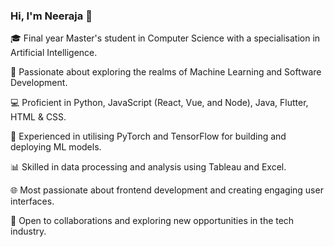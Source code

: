 ### Hi, I'm Neeraja 👋

🎓 Final year Master's student in Computer Science with a specialisation in Artificial Intelligence.

🌟 Passionate about exploring the realms of Machine Learning and Software Development.

💻 Proficient in Python, JavaScript (React, Vue, and Node), Java, Flutter, HTML & CSS.

🔬 Experienced in utilising PyTorch and TensorFlow for building and deploying ML models.

📊 Skilled in data processing and analysis using Tableau and Excel.

🌐 Most passionate about frontend development and creating engaging user interfaces.

🚀 Open to collaborations and exploring new opportunities in the tech industry.

